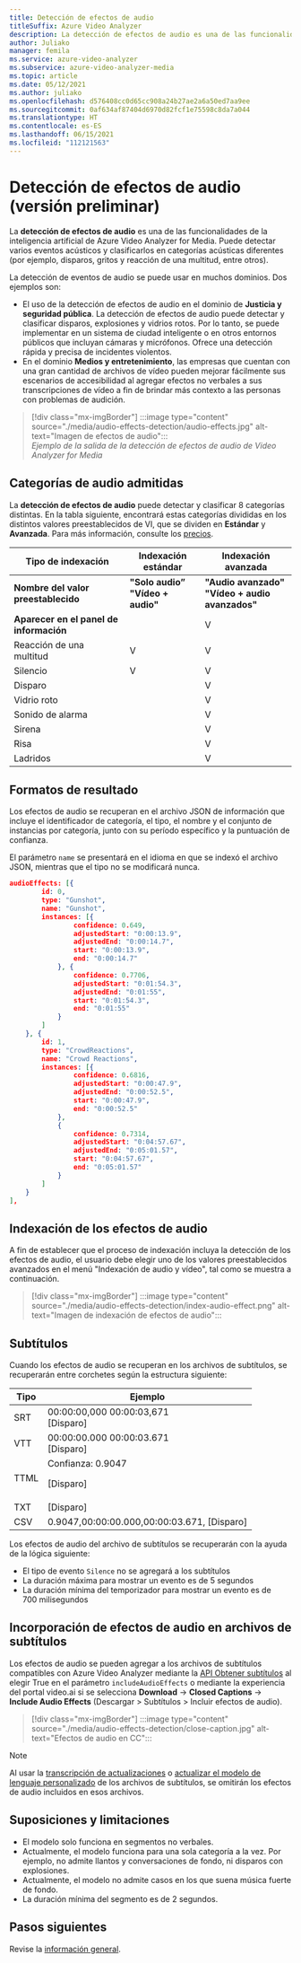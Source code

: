 ```yaml
---
title: Detección de efectos de audio
titleSuffix: Azure Video Analyzer
description: La detección de efectos de audio es una de las funcionalidades de la inteligencia artificial de Azure Video Analyzer for Media. Puede detectar varios eventos acústicos y clasificarlos en categorías acústicas diferentes (por ejemplo, disparos, gritos y reacciones de la multitud, entre otros).
author: Juliako
manager: femila
ms.service: azure-video-analyzer
ms.subservice: azure-video-analyzer-media
ms.topic: article
ms.date: 05/12/2021
ms.author: juliako
ms.openlocfilehash: d576408cc0d65cc908a24b27ae2a6a50ed7aa9ee
ms.sourcegitcommit: 0af634af87404d6970d82fcf1e75598c8da7a044
ms.translationtype: HT
ms.contentlocale: es-ES
ms.lasthandoff: 06/15/2021
ms.locfileid: "112121563"
---
```

#  <a name="audio-effects-detection-preview"></a>Detección de efectos de audio (versión preliminar)

La **detección de efectos de audio** es una de las funcionalidades de la inteligencia artificial de Azure Video Analyzer for Media. Puede detectar varios eventos acústicos y clasificarlos en categorías acústicas diferentes (por ejemplo, disparos, gritos y reacción de una multitud, entre otros).
 
La detección de eventos de audio se puede usar en muchos dominios. Dos ejemplos son:

* El uso de la detección de efectos de audio en el dominio de **Justicia y seguridad pública**. La detección de efectos de audio puede detectar y clasificar disparos, explosiones y vidrios rotos. Por lo tanto, se puede implementar en un sistema de ciudad inteligente o en otros entornos públicos que incluyan cámaras y micrófonos. Ofrece una detección rápida y precisa de incidentes violentos. 
* En el dominio **Medios y entretenimiento**, las empresas que cuentan con una gran cantidad de archivos de vídeo pueden mejorar fácilmente sus escenarios de accesibilidad al agregar efectos no verbales a sus transcripciones de vídeo a fin de brindar más contexto a las personas con problemas de audición.

> [!div class="mx-imgBorder"]
> :::image type="content" source="./media/audio-effects-detection/audio-effects.jpg" alt-text="Imagen de efectos de audio":::
<br/>*Ejemplo de la salida de la detección de efectos de audio de Video Analyzer for Media*

## <a name="supported-audio-categories"></a>Categorías de audio admitidas  

La **detección de efectos de audio** puede detectar y clasificar 8 categorías distintas. En la tabla siguiente, encontrará estas categorías divididas en los distintos valores preestablecidos de VI, que se dividen en **Estándar** y **Avanzada**. Para más información, consulte los [precios](https://azure.microsoft.com/pricing/details/media-services/).

|Tipo de indexación |Indexación estándar| Indexación avanzada|
|---|---|---|
|**Nombre del valor preestablecido** |**"Solo audio”** <br/>**"Vídeo + audio"** |**"Audio avanzado"**<br/> **"Vídeo + audio avanzados"**|
|**Aparecer en el panel de información**|| V|
|Reacción de una multitud |V| V|
| Silencio| V| V|
| Disparo ||V |
| Vidrio roto ||V|
| Sonido de alarma|| V |
| Sirena|| V |
| Risa|| V |
| Ladridos|| V|

## <a name="result-formats"></a>Formatos de resultado

Los efectos de audio se recuperan en el archivo JSON de información que incluye el identificador de categoría, el tipo, el nombre y el conjunto de instancias por categoría, junto con su período específico y la puntuación de confianza.

El parámetro `name` se presentará en el idioma en que se indexó el archivo JSON, mientras que el tipo no se modificará nunca.

```json
audioEffects: [{
        id: 0,
        type: "Gunshot",
        name: "Gunshot",
        instances: [{
                confidence: 0.649,
                adjustedStart: "0:00:13.9",
                adjustedEnd: "0:00:14.7",
                start: "0:00:13.9",
                end: "0:00:14.7"
            }, {
                confidence: 0.7706,
                adjustedStart: "0:01:54.3",
                adjustedEnd: "0:01:55",
                start: "0:01:54.3",
                end: "0:01:55"
            }
        ]
    }, {
        id: 1,
        type: "CrowdReactions",
        name: "Crowd Reactions",
        instances: [{
                confidence: 0.6816,
                adjustedStart: "0:00:47.9",
                adjustedEnd: "0:00:52.5",
                start: "0:00:47.9",
                end: "0:00:52.5"
            },
            {
                confidence: 0.7314,
                adjustedStart: "0:04:57.67",
                adjustedEnd: "0:05:01.57",
                start: "0:04:57.67",
                end: "0:05:01.57"
            }
        ]
    }
],
```

## <a name="how-to-index-audio-effects"></a>Indexación de los efectos de audio

A fin de establecer que el proceso de indexación incluya la detección de los efectos de audio, el usuario debe elegir uno de los valores preestablecidos avanzados en el menú "Indexación de audio y vídeo", tal como se muestra a continuación.

> [!div class="mx-imgBorder"]
> :::image type="content" source="./media/audio-effects-detection/index-audio-effect.png" alt-text="Imagen de indexación de efectos de audio":::

## <a name="closed-caption"></a>Subtítulos

Cuando los efectos de audio se recuperan en los archivos de subtítulos, se recuperarán entre corchetes según la estructura siguiente:

|Tipo| Ejemplo|
|---|---|
|SRT |00:00:00,000  00:00:03,671<br/>[Disparo]|
|VTT |00:00:00.000  00:00:03.671<br/>[Disparo]|
|TTML|Confianza: 0.9047 <br/> <p begin="00:00:00.000" end="00:00:03.671">[Disparo]</p>|
|TXT |[Disparo]|
|CSV |0.9047,00:00:00.000,00:00:03.671, [Disparo]|

Los efectos de audio del archivo de subtítulos se recuperarán con la ayuda de la lógica siguiente:

* El tipo de evento `Silence` no se agregará a los subtítulos
* La duración máxima para mostrar un evento es de 5 segundos
* La duración mínima del temporizador para mostrar un evento es de 700 milisegundos

## <a name="adding-audio-effects-in-closed-caption-files"></a>Incorporación de efectos de audio en archivos de subtítulos

Los efectos de audio se pueden agregar a los archivos de subtítulos compatibles con Azure Video Analyzer mediante la [API Obtener subtítulos](https://api-portal.videoindexer.ai/api-details#api=Operations&operation=Get-Video-Captions) al elegir True en el parámetro `includeAudioEffects` o mediante la experiencia del portal video.ai si se selecciona **Download** -> **Closed Captions** -> **Include Audio Effects** (Descargar > Subtítulos > Incluir efectos de audio).

> [!div class="mx-imgBorder"]
> :::image type="content" source="./media/audio-effects-detection/close-caption.jpg" alt-text="Efectos de audio en CC":::

> [!NOTE]
> Al usar la [transcripción de actualizaciones](https://api-portal.videoindexer.ai/api-details#api=Operations&operation=Update-Video-Transcript) o [actualizar el modelo de lenguaje personalizado](https://api-portal.videoindexer.ai/api-details#api=Operations&operation=Update-Language-Model) de los archivos de subtítulos, se omitirán los efectos de audio incluidos en esos archivos.

## <a name="limitations-and-assumptions"></a>Suposiciones y limitaciones

* El modelo solo funciona en segmentos no verbales.
* Actualmente, el modelo funciona para una sola categoría a la vez. Por ejemplo, no admite llantos y conversaciones de fondo, ni disparos con explosiones.
* Actualmente, el modelo no admite casos en los que suena música fuerte de fondo.
* La duración mínima del segmento es de 2 segundos.

## <a name="next-steps"></a>Pasos siguientes

Revise la [información general](video-indexer-overview.md).
